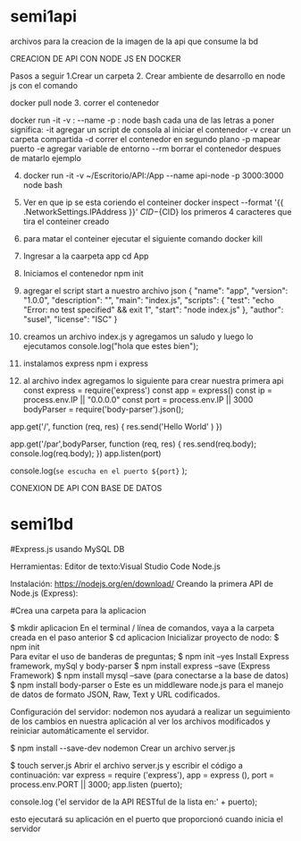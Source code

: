 # semi1api
archivos para la creacion de la imagen de la api que consume la bd

CREACION DE API  CON NODE JS  EN DOCKER

Pasos a seguir 
1.Crear un carpeta
2. Crear ambiente de desarrollo en node js con el comando

  docker pull node
3. correr el contenedor

docker run -it  -v <carpetaDeAPI>:<cualquierCarpeta> --name<nombreContenedor> -p <puertoLocal>:<PuertoAxponer> node bash
  cada una de las letras a poner significa:
-it agregar un script de consola al iniciar el contenedor
-v crear un carpeta compartida
-d correr el contenedor en segundo plano
-p mapear puerto
-e agregar variable de entorno
--rm borrar el contenedor despues de matarlo ejemplo
  
 4. docker run -it -v ~/Escritorio/API:/App --name api-node -p 3000:3000 node bash
 5. Ver en que ip se esta coriendo el conteiner 
 docker inspect --format '{{ .NetworkSettings.IPAddress }}' ${CID}
 -${CID} los primeros 4 caracteres que tira el conteiner creado
 6. para matar el conteiner ejecutar el siguiente comando
  docker kill <nombredelcontainer>
 7. Ingresar a la caarpeta app
    cd App
 8. Iniciamos el contenedor
    npm init

10. agregar el script start a nuestro archivo json
{
  "name": "app",
  "version": "1.0.0",
  "description": "",
  "main": "index.js",
  "scripts": {
    "test": "echo \"Error: no test specified\" && exit 1",
    "start": "node index.js"
  },
  "author": "susel",
  "license": "ISC"
}

11. creamos un archivo index.js y agregamos un saludo y luego lo ejecutamos
console.log("hola que estes bien");

12. instalamos express
npm i express 

13. al archivo index agregamos lo siguiente para crear nuestra primera api
const express = require('express')
const app = express()
const ip = process.env.IP || "0.0.0.0"
const port =  process.env.IP || 3000
bodyParser = require('body-parser').json();

app.get('/', function (req, res) {
  res.send('Hello World' )
})

app.get('/par',bodyParser, function (req, res) {
  res.send(req.body);
  console.log(req.body);
})
app.listen(port)

console.log(`se escucha en el puerto ${port}` );

CONEXION DE API CON BASE DE DATOS
# semi1bd
#Express.js usando MySQL DB 

Herramientas: 
Editor de texto:Visual Studio Code 
Node.js

Instalación: 
https://nodejs.org/en/download/
Creando la primera API de Node.js (Express):

#Crea una carpeta para la aplicacion

$ mkdir aplicacion 
En el terminal / línea de comandos, vaya a la carpeta creada en el paso anterior
$ cd aplicacion 
Inicializar proyecto de nodo:
$ npm init	 
Para evitar el uso de banderas de preguntas;
$ npm init –yes 
Install Express framework, mySql y body-parser
$ npm install express –save (Express Framework)
$ npm install mysql –save (para conectarse a la base de datos)
$ npm install body-parser 
o Este es un middleware node.js para el manejo de datos de formato JSON, Raw, Text y URL codificados. 

Configuración del servidor: 
nodemon nos ayudará a realizar un seguimiento de los cambios en nuestra aplicación al ver los archivos modificados y reiniciar automáticamente el servidor. 

$ npm install --save-dev nodemon
Crear un archivo server.js

$ touch server.js
Abrir el archivo server.js y escribir el código a continuación: 
var express = require ('express'), 
app = express (), 
port = process.env.PORT || 3000;
app.listen (puerto);

console.log ('el servidor de la API RESTful de la lista  en:' + puerto);

esto ejecutará su aplicación en el puerto que proporcionó cuando inicia el servidor







